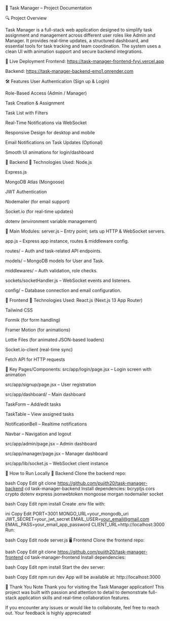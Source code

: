 📝 Task Manager – Project Documentation



🔍 Project Overview

Task Manager is a full-stack web application designed to simplify task assignment and management across different user roles like Admin and Manager. It provides real-time updates, a structured dashboard, and essential tools for task tracking and team coordination. The system uses a clean UI with animation support and secure backend integrations.

🚀 Live Deployment
Frontend: https://task-manager-frontend-fvyi.vercel.app

Backend: https://task-manager-backend-emo1.onrender.com

🛠️ Features
User Authentication (Sign up & Login)

Role-Based Access (Admin / Manager)

Task Creation & Assignment

Task List with Filters

Real-Time Notifications via WebSocket

Responsive Design for desktop and mobile

Email Notifications on Task Updates (Optional)

Smooth UI animations for login/dashboard

🧠 Backend
📌 Technologies Used:
Node.js

Express.js

MongoDB Atlas (Mongoose)

JWT Authentication

Nodemailer (for email support)

Socket.io (for real-time updates)

dotenv (environment variable management)

🧩 Main Modules:
server.js – Entry point; sets up HTTP & WebSocket servers.

app.js – Express app instance, routes & middleware config.

routes/ – Auth and task-related API endpoints.

models/ – MongoDB models for User and Task.

middlewares/ – Auth validation, role checks.

sockets/socketHandler.js – WebSocket events and listeners.

config/ – Database connection and email configuration.

🎨 Frontend
📌 Technologies Used:
React.js (Next.js 13 App Router)

Tailwind CSS

Formik (for form handling)

Framer Motion (for animations)

Lottie Files (for animated JSON-based loaders)

Socket.io-client (real-time sync)

Fetch API for HTTP requests

🧩 Key Pages/Components:
src/app/login/page.jsx – Login screen with animation

src/app/signup/page.jsx – User registration

src/app/dashboard/ – Main dashboard

TaskForm – Add/edit tasks

TaskTable – View assigned tasks

NotificationBell – Realtime notifications

Navbar – Navigation and logout

src/app/admin/page.jsx – Admin dashboard

src/app/manager/page.jsx – Manager dashboard

src/app/lib/socket.js – WebSocket client instance

🧪 How to Run Locally
🔧 Backend
Clone the backend repo:

bash
Copy
Edit
git clone https://github.com/pujith20/task-manager-backend
cd task-manager-backend
Install dependencies:
bcryptjs
cors
crypto
dotenv
express
jsonwebtoken
mongoose
morgan
nodemailer
socket


bash
Copy
Edit
npm install
Create .env file with:

ini
Copy
Edit
PORT=3001
MONGO_URL=your_mongodb_uri
JWT_SECRET=your_jwt_secret
EMAIL_USER=your_email@gmail.com
EMAIL_PASS=your_email_app_password
CLIENT_URL=http://localhost:3000
Run:

bash
Copy
Edit
node server.js
🖥️ Frontend
Clone the frontend repo:

bash
Copy
Edit
git clone https://github.com/pujith20/task-manager-frontend
cd task-manager-frontend
Install dependencies:

bash
Copy
Edit
npm install
Start the dev server:

bash
Copy
Edit
npm run dev
App will be available at: http://localhost:3000

🙏 Thank You Note
Thank you for visiting the Task Manager application!
This project was built with passion and attention to detail to demonstrate full-stack application skills and real-time collaboration features.

If you encounter any issues or would like to collaborate, feel free to reach out. Your feedback is highly appreciated!
